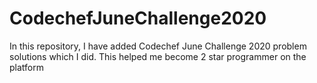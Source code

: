 # CodechefJuneChallenge2020
In this repository, I have added Codechef June Challenge 2020 problem solutions which I did. This helped me become 2 star programmer on the platform
